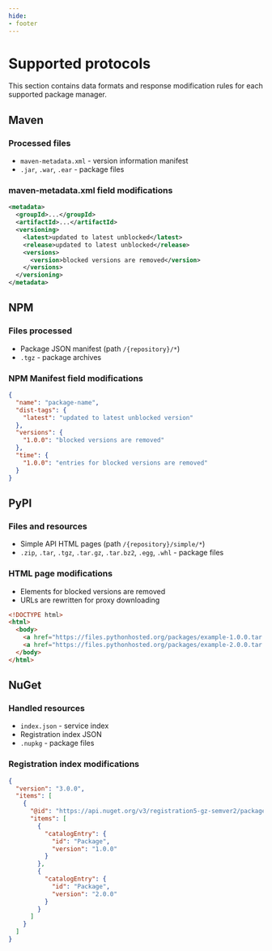 ```yaml
---
hide:
- footer
---
```


# Supported protocols

This section contains data formats and response modification rules for each supported package manager.

## Maven

### Processed files

- `maven-metadata.xml` - version information manifest
- `.jar`, `.war`, `.ear` - package files

### maven-metadata.xml field modifications

```xml
<metadata>
  <groupId>...</groupId>
  <artifactId>...</artifactId>
  <versioning>
    <latest>updated to latest unblocked</latest>
    <release>updated to latest unblocked</release>
    <versions>
      <version>blocked versions are removed</version>
    </versions>
  </versioning>
</metadata>
```

## NPM

### Files processed

- Package JSON manifest (path `/{repository}/*`)
- `.tgz` - package archives

### NPM Manifest field modifications

```json
{
  "name": "package-name",
  "dist-tags": {
    "latest": "updated to latest unblocked version"
  },
  "versions": {
    "1.0.0": "blocked versions are removed"
  },
  "time": {
    "1.0.0": "entries for blocked versions are removed"
  }
}
```

## PyPI

### Files and resources

- Simple API HTML pages (path `/{repository}/simple/*`)
- `.zip`, `.tar`, `.tgz`, `.tar.gz`, `.tar.bz2`, `.egg`, `.whl` - package files

### HTML page modifications

- Elements for blocked versions are removed
- URLs are rewritten for proxy downloading

```html
<!DOCTYPE html>
<html>
  <body>
    <a href="https://files.pythonhosted.org/packages/example-1.0.0.tar.gz">example-1.0.0.tar.gz</a>
    <a href="https://files.pythonhosted.org/packages/example-2.0.0.tar.gz">example-2.0.0.tar.gz</a>
  </body>
</html>
```

## NuGet

### Handled resources

- `index.json` - service index
- Registration index JSON
- `.nupkg` - package files

### Registration index modifications

```json
{
  "version": "3.0.0",
  "items": [
    {
      "@id": "https://api.nuget.org/v3/registration5-gz-semver2/package/index.json",
      "items": [
        {
          "catalogEntry": {
            "id": "Package",
            "version": "1.0.0"
          }
        },
        {
          "catalogEntry": {
            "id": "Package",
            "version": "2.0.0"
          }
        }
      ]
    }
  ]
}
```

